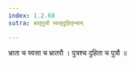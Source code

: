 ```yaml
---
index: 1.2.68
sutra: भ्रातृपुत्रौ स्वसृदुहितृभ्याम्

---
```

 भ्राता च स्वसा च भ्रातरौ । पुत्रश्च दुहिता च पुत्रौ ॥ 